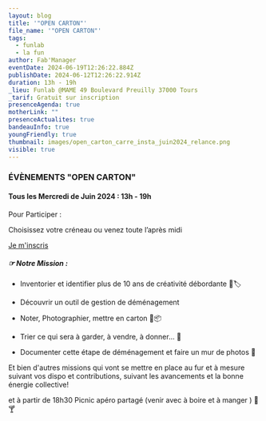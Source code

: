 ```yaml
---
layout: blog
title: '"OPEN CARTON"'
file_name: '"OPEN CARTON"'
tags:
  - funlab
  - la fun
author: Fab'Manager
eventDate: 2024-06-19T12:26:22.884Z
publishDate: 2024-06-12T12:26:22.914Z
duration: 13h - 19h
_lieu: Funlab @MAME 49 Boulevard Preuilly 37000 Tours
_tarif: Gratuit sur inscription
presenceAgenda: true
motherLink: ""
presenceActualites: true
bandeauInfo: true
youngFriendly: true
thumbnail: images/open_carton_carre_insta_juin2024_relance.png
visible: true
---
```

### ÉVÈNEMENTS "OPEN CARTON"

#### Tous les Mercredi de Juin 2024 : 13h - 19h  


Pour Participer :

Choisissez votre créneau ou venez toute l’après midi 

[Je m'inscris](https://framaforms.org/mes-dispos-pour-les-open-ateliers-cartons-la-fun-de-juin-2024-1714048490)  

##### ☞  Notre Mission : 

* Inventorier et identifier plus de 10 ans de créativité débordante 👾🏷 

*  Découvrir un outil de gestion de déménagement 
* Noter, Photographier, mettre en carton 📜📦
* Trier ce qui sera à garder, à vendre, à donner... 🤔
* Documenter cette étape de déménagement et faire un mur de photos 📸

Et bien d'autres missions qui vont se mettre en place au fur et à mesure suivant vos dispo et contributions, suivant les avancements et la bonne énergie collective!

et à partir de 18h30 Picnic apéro partagé (venir avec à boire et à manger ) 🥨🍸